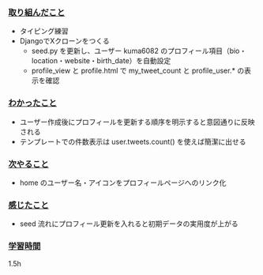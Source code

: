 ### <u>取り組んだこと</u>
- タイピング練習
- DjangoでXクローンをつくる
    - seed.py を更新し、ユーザー kuma6082 のプロフィール項目（bio・location・website・birth_date）を自動設定
    - profile_view と profile.html で my_tweet_count と profile_user.* の表示を確認

### <u>わかったこと</u>
- ユーザー作成後にプロフィールを更新する順序を明示すると意図通りに反映される
- テンプレートでの件数表示は user.tweets.count() を使えば簡潔に出せる

### <u>次やること</u>
- home のユーザー名・アイコンをプロフィールページへのリンク化

### <u>感じたこと</u>
- seed 流れにプロフィール更新を入れると初期データの実用度が上がる

### <u>学習時間</u>
1.5h